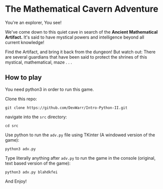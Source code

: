 # The Mathematical Cavern Adventure

You're an explorer, You see!

We've come down to this quiet cave in search of the **Ancient Mathematical Artifact.** It's said to have mystical powers and intelligence beyond all current knowledge!

Find the Artifact, and bring it back from the dungeon! But watch out: There are several guardians that have been said to protect the shrines of this mystical, mathematical, maze . . .

## How to play

You need python3 in order to run this game.

Clone this repo:
```
git clone https://github.com/DevWarr/Intro-Python-II.git
```

navigate into the `src` directory:
```
cd src
```

Use python to run the `adv.py` file using TKinter (A windowed version of the game):
```
python3 adv.py
```

Type literally anything after `adv.py` to run the game in the console (original, text based version of the game):
```
python3 adv.py blahdkfei
```

And Enjoy!
